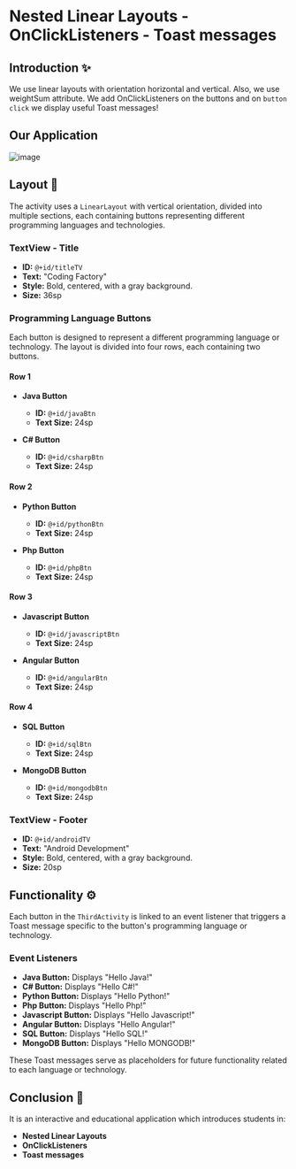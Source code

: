 # Nested Linear Layouts - OnClickListeners - Toast messages

## Introduction :sparkles:
We use linear layouts with orientation horizontal and vertical. 
Also, we use weightSum attribute. 
We add OnClickListeners on the buttons and on `button click` we display useful Toast messages!

## Our Application
![image](https://github.com/pmoschos/NestedLinearLayouts/assets/133533759/101471a2-4d93-45ff-9032-9abc90eef128)

## Layout :art:
The activity uses a `LinearLayout` with vertical orientation, divided into multiple sections, each containing buttons representing different programming languages and technologies.

### TextView - Title
- **ID:** `@+id/titleTV`
- **Text:** "Coding Factory"
- **Style:** Bold, centered, with a gray background.
- **Size:** 36sp

### Programming Language Buttons
Each button is designed to represent a different programming language or technology. The layout is divided into four rows, each containing two buttons.

#### Row 1
- **Java Button**
  - **ID:** `@+id/javaBtn`
  - **Text Size:** 24sp

- **C# Button**
  - **ID:** `@+id/csharpBtn`
  - **Text Size:** 24sp

#### Row 2
- **Python Button**
  - **ID:** `@+id/pythonBtn`
  - **Text Size:** 24sp

- **Php Button**
  - **ID:** `@+id/phpBtn`
  - **Text Size:** 24sp

#### Row 3
- **Javascript Button**
  - **ID:** `@+id/javascriptBtn`
  - **Text Size:** 24sp

- **Angular Button**
  - **ID:** `@+id/angularBtn`
  - **Text Size:** 24sp

#### Row 4
- **SQL Button**
  - **ID:** `@+id/sqlBtn`
  - **Text Size:** 24sp

- **MongoDB Button**
  - **ID:** `@+id/mongodbBtn`
  - **Text Size:** 24sp

### TextView - Footer
- **ID:** `@+id/androidTV`
- **Text:** "Android Development"
- **Style:** Bold, centered, with a gray background.
- **Size:** 20sp

## Functionality :gear:
Each button in the `ThirdActivity` is linked to an event listener that triggers a Toast message specific to the button's programming language or technology.

### Event Listeners
- **Java Button:** Displays "Hello Java!"
- **C# Button:** Displays "Hello C#!"
- **Python Button:** Displays "Hello Python!"
- **Php Button:** Displays "Hello Php!"
- **Javascript Button:** Displays "Hello Javascript!"
- **Angular Button:** Displays "Hello Angular!"
- **SQL Button:** Displays "Hello SQL!"
- **MongoDB Button:** Displays "Hello MONGODB!"

These Toast messages serve as placeholders for future functionality related to each language or technology.

## Conclusion :bookmark_tabs:
It is an interactive and educational application which introduces students in: 
- **Nested Linear Layouts**
- **OnClickListeners**
- **Toast messages**



